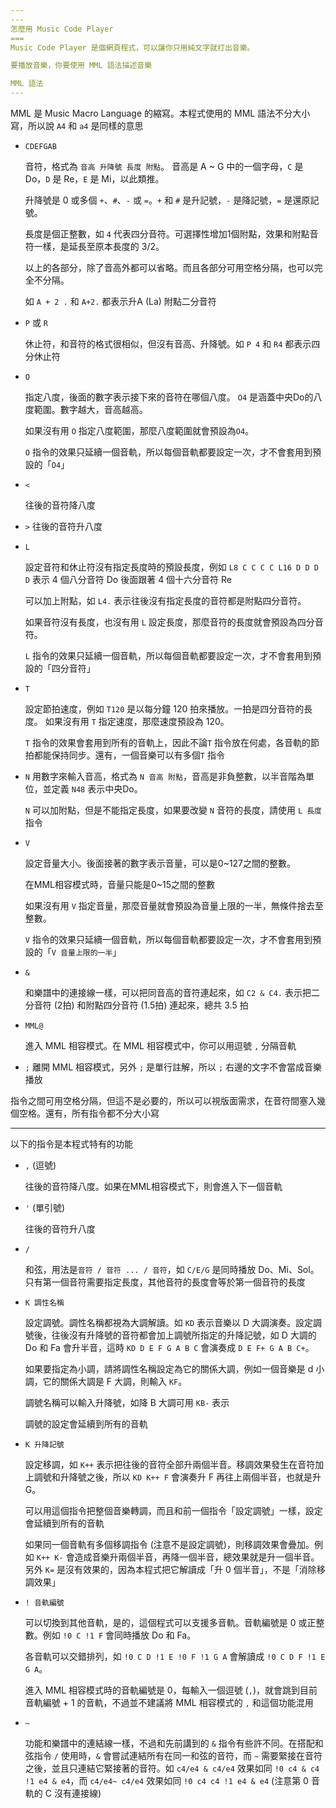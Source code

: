 ```yaml
---
---
怎麼用 Music Code Player
===
Music Code Player 是個網頁程式，可以讓你只用純文字就打出音樂。

要播放音樂，你要使用 MML 語法描述音樂

MML 語法
---
```

MML 是 Music Macro Language 的縮寫。本程式使用的 MML 語法不分大小寫，所以說 `A4` 和 `a4` 是同樣的意思

* `CDEFGAB`

  音符，格式為 `音高 升降號 長度 附點`。
  音高是 A ~ G 中的一個字母，`C` 是 Do，`D` 是 Re，`E` 是 Mi，以此類推。

  升降號是 0 或多個 `+`、`#`、`-` 或 `=`。`+` 和 `#` 是升記號，`-` 是降記號，`=` 是還原記號。

  長度是個正整數，如 `4` 代表四分音符。可選擇性增加1個附點，效果和附點音符一樣，是延長至原本長度的 3/2。

  以上的各部分，除了音高外都可以省略。而且各部分可用空格分隔，也可以完全不分隔。

  如 `A + 2 .` 和 `A+2.` 都表示升A (La) 附點二分音符

* `P` 或 `R`

  休止符，和音符的格式很相似，但沒有音高、升降號。如 `P 4` 和 `R4` 都表示四分休止符

* `O`

  指定八度，後面的數字表示接下來的音符在哪個八度。 `O4` 是涵蓋中央Do的八度範圍。數字越大，音高越高。

  如果沒有用 `O` 指定八度範圍，那麼八度範圍就會預設為`O4`。

  `O` 指令的效果只延續一個音軌，所以每個音軌都要設定一次，才不會套用到預設的「`O4`」

* `<`

  往後的音符降八度

* `>`
  往後的音符升八度

* `L`

  設定音符和休止符沒有指定長度時的預設長度，例如 `L8 C C C C L16 D D D D` 表示 4 個八分音符 Do 後面跟著 4 個十六分音符 Re

  可以加上附點，如 `L4.` 表示往後沒有指定長度的音符都是附點四分音符。

  如果音符沒有長度，也沒有用 `L` 設定長度，那麼音符的長度就會預設為四分音符。

  `L` 指令的效果只延續一個音軌，所以每個音軌都要設定一次，才不會套用到預設的「四分音符」

* `T`

  設定節拍速度，例如 `T120` 是以每分鐘 120 拍來播放。一拍是四分音符的長度。
如果沒有用 `T` 指定速度，那麼速度預設為 120。

  `T` 指令的效果會套用到所有的音軌上，因此不論`T` 指令放在何處，各音軌的節拍都能保持同步。還有，一個音樂可以有多個`T` 指令

* `N`
  用數字來輸入音高，格式為 `N 音高 附點`，音高是非負整數，以半音階為單位，並定義 `N48` 表示中央Do。

  `N` 可以加附點，但是不能指定長度，如果要改變 `N` 音符的長度，請使用 `L 長度` 指令

* `V`

  設定音量大小。後面接著的數字表示音量，可以是0~127之間的整數。

  在MML相容模式時，音量只能是0~15之間的整數

  如果沒有用 `V` 指定音量，那麼音量就會預設為音量上限的一半，無條件捨去至整數。

  `V` 指令的效果只延續一個音軌，所以每個音軌都要設定一次，才不會套用到預設的「`V 音量上限的一半`」

* `&`

  和樂譜中的連接線一樣，可以把同音高的音符連起來，如 `C2 & C4.` 表示把二分音符 (2拍) 和附點四分音符 (1.5拍) 連起來，總共 3.5 拍

* `MML@`

  進入 MML 相容模式。在 MML 相容模式中，你可以用逗號 `,` 分隔音軌

* `;`
  離開 MML 相容模式，另外 `;` 是單行註解，所以 `;` 右邊的文字不會當成音樂播放

指令之間可用空格分隔，但這不是必要的，所以可以視版面需求，在音符間塞入幾個空格。還有，所有指令都不分大小寫

---

以下的指令是本程式特有的功能

- `,` (逗號)

  往後的音符降八度。如果在MML相容模式下，則會進入下一個音軌
- `'` (單引號)

  往後的音符升八度
- `/`

  和弦，用法是`音符 / 音符 ... / 音符`，如 `C/E/G` 是同時播放 Do、Mi、Sol。只有第一個音符需要指定長度，其他音符的長度會等於第一個音符的長度
- `K 調性名稱`

  設定調號。調性名稱都視為大調解讀。如 `KD` 表示音樂以 D 大調演奏。設定調號後，往後沒有升降號的音符都會加上調號所指定的升降記號，如 D 大調的 Do 和 Fa 會升半音，這時 `KD D E F G A B C` 會演奏成 `D E F+ G A B C+`。

  如果要指定為小調，請將調性名稱設定為它的關係大調，例如一個音樂是 d 小調，它的關係大調是 F 大調，則輸入 `KF`。

  調號名稱可以輸入升降號，如降 B 大調可用 `KB-` 表示

  調號的設定會延續到所有的音軌
- `K 升降記號`

  設定移調，如 `K++` 表示把往後的音符全部升兩個半音。移調效果發生在音符加上調號和升降號之後，所以 `KD K++ F` 會演奏升 F 再往上兩個半音，也就是升 G。

  可以用這個指令把整個音樂轉調，而且和前一個指令「設定調號」一樣，設定會延續到所有的音軌

  如果同一個音軌有多個移調指令 (注意不是設定調號)，則移調效果會疊加。例如 `K++ K-` 會造成音樂升兩個半音，再降一個半音，總效果就是升一個半音。另外 `K=` 是沒有效果的，因為本程式把它解讀成「升 0 個半音」，不是「消除移調效果」

+ `! 音軌編號`

  可以切換到其他音軌，是的，這個程式可以支援多音軌。音軌編號是 0 或正整數。例如 `!0 C !1 F` 會同時播放 Do 和 Fa。

  各音軌可以交錯排列，如 `!0 C D !1 E !0 F !1 G A` 會解讀成 `!0 C D F !1 E G A`。

  進入 MML 相容模式時的音軌編號是 0，每輸入一個逗號 (`,`)，就會跳到目前音軌編號 + 1 的音軌，不過並不建議將 MML 相容模式的 `,` 和這個功能混用

+ `~`

  功能和樂譜中的連結線一樣，不過和先前講到的 `&` 指令有些許不同。在搭配和弦指令 `/` 使用時，`&` 會嘗試連結所有在同一和弦的音符，而 `~` 需要緊接在音符之後，並且只連結它緊接著的音符。如 `c4/e4 & c4/e4` 效果如同 `!0 c4 & c4 !1 e4 & e4`，而 `c4/e4~ c4/e4` 效果如同 `!0 c4 c4 !1 e4 & e4` (注意第 0 音軌的 C 沒有連接線)
